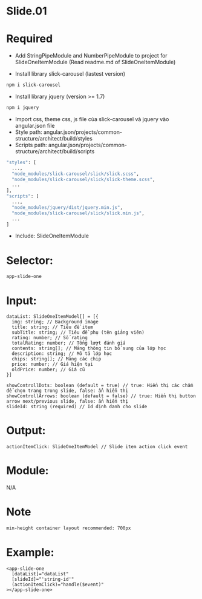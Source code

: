 # Slide.01

# Required

- Add StringPipeModule and NumberPipeModule to project for SlideOneItemModule (Read readme.md of SlideOneItemModule)

- Install library slick-carousel (lastest version)

```sh
npm i slick-carousel
```

- Install library jquery (version >= 1.7)

```sh
npm i jquery
```

- Import css, theme css, js file của slick-carousel và jquery vào angular.json file
- Style path: angular.json/projects/common-structure/architect/build/styles
- Scripts path: angular.json/projects/common-structure/architect/build/scripts

```sh
"styles": [
  ...,
  "node_modules/slick-carousel/slick/slick.scss",
  "node_modules/slick-carousel/slick/slick-theme.scss",
  ...
],
"scripts": [
  ...,
  "node_modules/jquery/dist/jquery.min.js",
  "node_modules/slick-carousel/slick/slick.min.js",
  ...
]
```

- Include: SlideOneItemModule

# Selector:

    app-slide-one

# Input:

    dataList: SlideOneItemModel[] = [{
      img: string; // Background image
      title: string; // Tiêu đề item
      subTitle: string; // Tiêu đề phụ (tên giảng viên)
      rating: number; // Số rating
      totalRating: number; // Tổng lượt đánh giá
      contents: string[]; // Mảng thông tin bổ sung của lớp học
      description: string; // Mô tả lớp học
      chips: string[]; // Mảng các chip
      price: number; // Giá hiện tại
      oldPrice: number; // Giá cũ
    }]

    showControllDots: boolean (default = true) // true: Hiển thị các chấm để chọn trang trong slide, false: ẩn hiển thị
    showControllArrows: boolean (default = false) // true: Hiển thị button arrow next/previous slide, false: ẩn hiển thị
    slideId: string (required) // Id định danh cho slide

# Output:

    actionItemClick: SlideOneItemModel // Slide item action click event

# Module:

N/A

# Note

```sh
min-height container layout recommended: 700px
```

# Example:

    <app-slide-one
      [dataList]="dataList"
      [slideId]="'string-id'"
      (actionItemClick)="handle($event)"
    ></app-slide-one>
